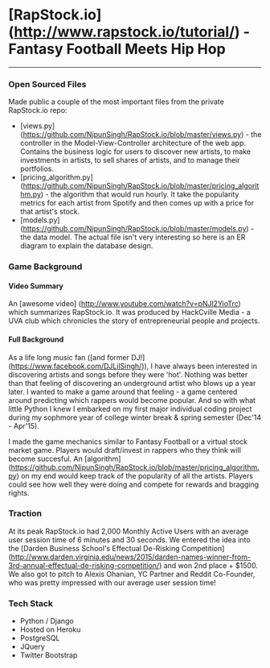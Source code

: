 # [RapStock.io] (http://www.rapstock.io/tutorial/) - Fantasy Football Meets Hip Hop 
---
### Open Sourced Files
Made public a couple of the most important files from the private RapStock.io repo:
  * [views.py] (https://github.com/NipunSingh/RapStock.io/blob/master/views.py) - the controller in the Model-View-Controller architecture of the web app. Contains the business logic for users to discover new artists, to make investments in artists, to sell shares of artists, and to manage their portfolios.
  * [pricing_algorithm.py] (https://github.com/NipunSingh/RapStock.io/blob/master/pricing_algorithm.py) - the algorithm that would run hourly. It take the popularity metrics for each artist from Spotify and then comes up with a price for that artist's stock.
  * [models.py] (https://github.com/NipunSingh/RapStock.io/blob/master/models.py) - the data model. The actual file isn't very interesting so here is an ER diagram to explain the database design.

### Game Background

#### Video Summary
 An [awesome video] (http://www.youtube.com/watch?v=pNJl2YioTrc) which summarizes RapStock.io. It was produced by HackCville Media - a UVA club which chronicles the story of entrepreneurial people and projects. 

#### Full Background
As a life long music fan ([and former DJ!] (https://www.facebook.com/DJLilSingh/)), I have always been interested in discovering artists and songs before they were 'hot'. Nothing was better than that feeling of discovering an underground artist who blows up a year later. I wanted to make a game around that feeling - a game centered around predicting which rappers would become popular. And so with what little Python I knew I embarked on my first major individual coding project during my sophmore year of college winter break & spring semester (Dec'14 - Apr'15).  

I made the game mechanics similar to Fantasy Football or a virtual stock market game. Players would draft/invest in rappers who they think will become succesful. An [algorithm] (https://github.com/NipunSingh/RapStock.io/blob/master/pricing_algorithm.py) on my end would keep track of the popularity of all the artists. Players could see how well they were doing and compete for rewards and bragging rights. 

### Traction

At its peak RapStock.io had 2,000 Monthly Active Users with an average user session time of 6 minutes and 30 seconds. We entered the idea into the [Darden Business School's Effectual De-Risking Competition] (http://www.darden.virginia.edu/news/2015/darden-names-winner-from-3rd-annual-effectual-de-risking-competition/) and won 2nd place + $1500. We also got to pitch to Alexis Ohanian, YC Partner and Reddit Co-Founder, who was pretty impressed with our average user session time!

### Tech Stack
  * Python / Django
  * Hosted on Heroku
  * PostgreSQL
  * JQuery
  * Twitter Bootstrap
